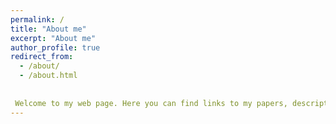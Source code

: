 ```yaml
---
permalink: /
title: "About me"
excerpt: "About me"
author_profile: true
redirect_from: 
  - /about/
  - /about.html
  
  
 Welcome to my web page. Here you can find links to my papers, descriptions of my research projects and interests. 
---
```

